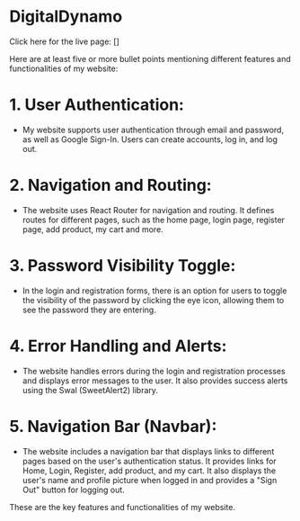 # DigitalDynamo

Click here for the live page: []

Here are at least five or more bullet points mentioning different features and functionalities of my website:

# 1. User Authentication:
   - My website supports user authentication through email and password, as well as Google Sign-In. Users can create accounts, log in, and log out.

# 2. Navigation and Routing:
   - The website uses React Router for navigation and routing. It defines routes for different pages, such as the home page, login page, register page, add product, my cart and more.

# 3. Password Visibility Toggle:
   - In the login and registration forms, there is an option for users to toggle the visibility of the password by clicking the eye icon, allowing them to see the password they are entering.

# 4. Error Handling and Alerts:
   - The website handles errors during the login and registration processes and displays error messages to the user. It also provides success alerts using the Swal (SweetAlert2) library.

# 5. Navigation Bar (Navbar):
   - The website includes a navigation bar that displays links to different pages based on the user's authentication status. It provides links for Home, Login, Register, add product, and  my cart. It also displays the user's name and profile picture when logged in and provides a "Sign Out" button for logging out.

These are the key features and functionalities of my website.